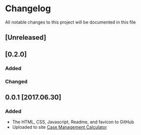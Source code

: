 # Changelog
All notable changes to this project will be documented in this file

## [Unreleased]

## [0.2.0]
### Added
### Changed

## 0.0.1 [2017.06.30]
### Added
- The HTML, CSS, Javascript, Readme, and favicon to GitHub
- Uploaded to site [Case Management Calculator](cm.ghazidesign.com)
